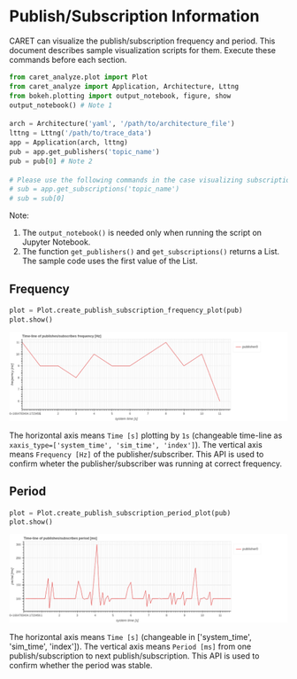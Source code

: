 # Publish/Subscription Information

CARET can visualize the publish/subscription frequency and period.
This document describes sample visualization scripts for them.
Execute these commands before each section.

```python
from caret_analyze.plot import Plot
from caret_analyze import Application, Architecture, Lttng
from bokeh.plotting import output_notebook, figure, show
output_notebook() # Note 1

arch = Architecture('yaml', '/path/to/architecture_file')
lttng = Lttng('/path/to/trace_data')
app = Application(arch, lttng)
pub = app.get_publishers('topic_name')
pub = pub[0] # Note 2

# Please use the following commands in the case visualizing subscription.
# sub = app.get_subscriptions('topic_name')
# sub = sub[0]
```

Note:

1. The `output_notebook()` is needed only when running the script on Jupyter Notebook.
2. The function `get_publishers()` and `get_subscriptions()` returns a List. The sample code uses the first value of the List.

## Frequency

```python
plot = Plot.create_publish_subscription_frequency_plot(pub)
plot.show()
```

![pub_sub_frequency_time_line](../../imgs/pub_sub_frequency_time_line.png)

The horizontal axis means `Time [s]` plotting by `1s` (changeable time-line as `xaxis_type=['system_time', 'sim_time', 'index']`).
The vertical axis means `Frequency [Hz]` of the publisher/subscriber.
This API is used to confirm wheter the publisher/subscriber was running at correct frequency.

## Period

```python
plot = Plot.create_publish_subscription_period_plot(pub)
plot.show()
```

![pub_sub_frequency_time_line](../../imgs/pub_sub_period_time_line.png)

The horizontal axis means `Time [s]` (changeable in ['system_time', 'sim_time', 'index']).
The vertical axis means `Period [ms]` from one publish/subscription to next publish/subscription.
This API is used to confirm whether the period was stable.
